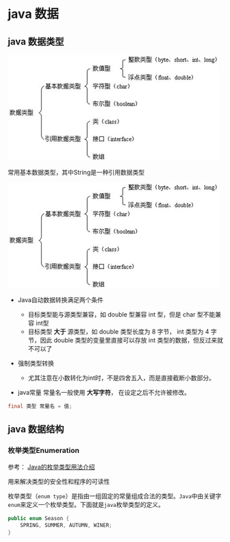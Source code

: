# java 数据

## java 数据类型

![](../assets/dataStructure.png)

常用基本数据类型，其中String是一种引用数据类型

![](../assets/baseData.png)


* Java自动数据转换满足两个条件
  * 目标类型能与源类型兼容，如 double 型兼容 int 型，但是 char 型不能兼容 int型
  * 目标类型 **大于** 源类型，如 double 类型长度为 8 字节， int 类型为 4 字节，因此 double 类型的变量里直接可以存放 int 类型的数据，但反过来就不可以了
* 强制类型转换
  * 尤其注意在小数转化为int时，不是四舍五入，而是直接截断小数部分。


* java常量
常量名一般使用 **大写字符**， 在设定之后不允许被修改。
```java
final 类型 常量名 = 值;
```

## java 数据结构

### 枚举类型Enumeration
参考： [Java的枚举类型用法介绍](https://www.hollischuang.com/archives/195)

用来解决类型的安全性和程序的可读性

枚举类型（`enum type`）是指由一组固定的常量组成合法的类型。`Java`中由关键字`enum`来定义一个枚举类型。下面就是`java`枚举类型的定义。
```java
public enum Season {
    SPRING, SUMMER, AUTUMN, WINER;
}
```






